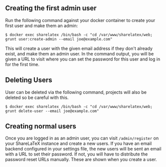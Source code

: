 ## Creating the first admin user

Run the following command against your docker container to create your first user and make them an admin:

```
$ docker exec sharelatex /bin/bash -c "cd /var/www/sharelatex/web; grunt user:create-admin --email joe@example.com"

```

This will create a user with the given email address if they don't already exist, and make them an admin user. In the command output, you will be given a URL to visit where you can set the password for this user and log in for the first time.

## Deleting Users
User can be deleted via the following command, projects will also be deleted so be careful with this.

```
$ docker exec sharelatex /bin/bash -c "cd /var/www/sharelatex/web; grunt delete-user --email joe@example.com"

```
## Creating normal users

Once you are logged in as an admin user, you can visit `/admin/register` on your ShareLaTeX instance and create a new users. If you have an email backend configured in your settings file, the new users will be sent an email with a URL to set their password. If not, you will have to distribute the password reset URLs manually. These are shown when you create a user.